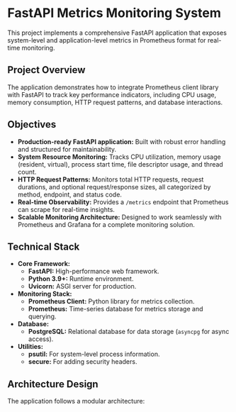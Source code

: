 # FastAPI Metrics Monitoring System

This project implements a comprehensive FastAPI application that exposes system-level and application-level metrics in Prometheus format for real-time monitoring.

## Project Overview

The application demonstrates how to integrate Prometheus client library with FastAPI to track key performance indicators, including CPU usage, memory consumption, HTTP request patterns, and database interactions.

## Objectives

* **Production-ready FastAPI application:** Built with robust error handling and structured for maintainability.
* **System Resource Monitoring:** Tracks CPU utilization, memory usage (resident, virtual), process start time, file descriptor usage, and thread count.
* **HTTP Request Patterns:** Monitors total HTTP requests, request durations, and optional request/response sizes, all categorized by method, endpoint, and status code.
* **Real-time Observability:** Provides a `/metrics` endpoint that Prometheus can scrape for real-time insights.
* **Scalable Monitoring Architecture:** Designed to work seamlessly with Prometheus and Grafana for a complete monitoring solution.

## Technical Stack

* **Core Framework:**
    * **FastAPI:** High-performance web framework.
    * **Python 3.9+:** Runtime environment.
    * **Uvicorn:** ASGI server for production.
* **Monitoring Stack:**
    * **Prometheus Client:** Python library for metrics collection.
    * **Prometheus:** Time-series database for metrics storage and querying.
* **Database:**
    * **PostgreSQL:** Relational database for data storage (`asyncpg` for async access).
* **Utilities:**
    * **psutil:** For system-level process information.
    * **secure:** For adding security headers.

## Architecture Design

The application follows a modular architecture: